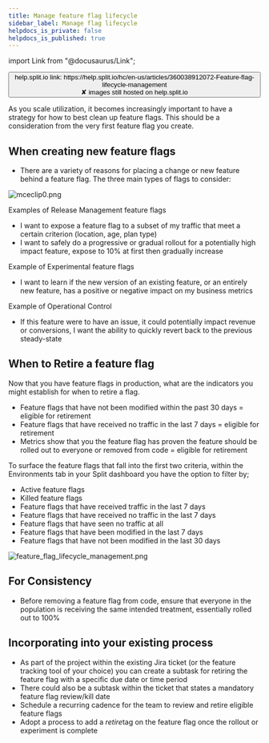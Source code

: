 ```yaml
---
title: Manage feature flag lifecycle
sidebar_label: Manage flag lifecycle
helpdocs_is_private: false
helpdocs_is_published: true
---
```


import Link from "@docusaurus/Link";

<p>
  <button style={{borderRadius:'8px', border:'1px', fontFamily:'Courier New', fontWeight:'800', textAlign:'left'}}> help.split.io link: https://help.split.io/hc/en-us/articles/360038912072-Feature-flag-lifecycle-management <br /> ✘ images still hosted on help.split.io </button>
</p>

<p>
  As you scale utilization, it becomes increasingly important to have a strategy
  for how to best clean up feature flags. This should be a consideration
  from the very first feature flag you create.
</p>

## When creating new feature flags

<ul>
  <li>
    There are a variety of reasons for placing a change or new feature behind
    a feature flag. The three main types of flags to consider:
  </li>
</ul>
<p class="wysiwyg-text-align-center">
  <img src="https://help.split.io/hc/article_attachments/360055335391" alt="mceclip0.png" />
</p>
<p>Examples of Release Management feature flags</p>
<ul>
  <li>
    I want to expose a feature flag to a subset of my traffic that meet a certain
    criterion (location, age, plan type)
  </li>
  <li>
    I want to safely do a progressive or gradual rollout for a potentially high
    impact feature, expose to 10% at first then gradually increase
  </li>
</ul>
<p>Example of Experimental feature flags</p>
<ul>
  <li>
    I want to learn if the new version of an existing feature, or an entirely
    new feature, has a positive or negative impact on my business metrics
  </li>
</ul>
<p>Example of Operational Control</p>
<ul>
  <li>
    If this feature were to have an issue, it could potentially impact revenue
    or conversions, I want the ability to quickly revert back to the previous
    steady-state
  </li>
</ul>

## When to Retire a feature flag

<p>
  <span class="il">Now that you have feature flags in production, what are the indicators you might establish for when to retire a flag.</span>
</p>
<ul>
  <li>
    Feature flags that have not been modified within the past 30 days = eligible
    for retirement
  </li>
  <li>
    Feature flags that have received no traffic in the last 7 days = eligible
    for retirement
  </li>
  <li>
    Metrics show that you the feature flag has proven the feature should be rolled
    out to everyone or removed from code = eligible for retirement
  </li>
</ul>
<p>
  To surface the feature flags that fall into the first two criteria, within the
  Environments tab in your Split dashboard you have the option to filter by;
</p>
<ul>
  <li>Active feature flags</li>
  <li>Killed feature flags</li>
  <li>
    Feature flags that have received traffic in the last 7 days
  </li>
  <li>
    Feature flags that have received no traffic in the last 7 days
  </li>
  <li>Feature flags that have seen no traffic at all</li>
  <li>
    Feature flags that have been modified in the last 7 days
  </li>
  <li>
    Feature flags that have not been modified in the last 30 days
  </li>
</ul>
<p>
  <img src="https://help.split.io/hc/article_attachments/30833457109645" alt="feature_flag_lifecycle_management.png" />
</p>

## For Consistency

<ul>
  <li>
    <span>Before removing a feature flag from code, ensure that everyone in the population is receiving the same intended treatment, essentially rolled out to 100%</span>
  </li>
</ul>

## Incorporating into your existing process

<div>
  <ul>
    <li>
      As part of the project within the existing Jira ticket (or the feature
      tracking tool of your choice) you can create a subtask for retiring the
      feature flag with a specific due date or time period
    </li>
    <li>
      There could also be a subtask within the ticket that states a mandatory
      feature flag review/kill date
    </li>
    <li>
      Schedule a recurring cadence for the team to review and retire eligible
      feature flags
    </li>
    <li>
      Adopt a process to add a <em>retire</em>tag on the feature flag
      once the rollout or experiment is complete
    </li>
  </ul>
</div>